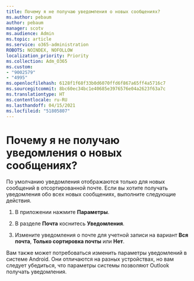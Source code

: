 ```yaml
---
title: Почему я не получаю уведомления о новых сообщениях?
ms.author: pebaum
author: pebaum
manager: scotv
ms.audience: Admin
ms.topic: article
ms.service: o365-administration
ROBOTS: NOINDEX, NOFOLLOW
localization_priority: Priority
ms.collection: Adm_O365
ms.custom:
- "9002579"
- "4995"
ms.openlocfilehash: 6128f1f68f33b0d6070ffd6f867a65ff4a5716c7
ms.sourcegitcommit: 8bc60ec34bc1e40685e3976576e04a2623f63a7c
ms.translationtype: HT
ms.contentlocale: ru-RU
ms.lasthandoff: 04/15/2021
ms.locfileid: "51805807"
---
```

# <a name="why-dont-i-get-new-message-notifications"></a>Почему я не получаю уведомления о новых сообщениях?

По умолчанию уведомления отображаются только для новых сообщений в отсортированной почте. Если вы хотите получать уведомления обо всех новых сообщениях, выполните следующие действия.

1. В приложении нажмите **Параметры**.

2. В разделе **Почта** коснитесь **Уведомления**.

3. Измените уведомления о почте для учетной записи на вариант **Вся почта**, **Только сортировка почты** или **Нет**.

Вам также может потребоваться изменить параметры уведомлений в системе Android. Они отличаются на разных устройствах, но вам следует убедиться, что параметры системы позволяют Outlook получать уведомления.
